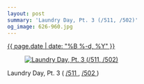 ```yaml
---
layout: post
summary: 'Laundry Day, Pt. 3 (/511, /502)'
og_image: 626-960.jpg
---
```


<p>
 <time>
  <a href="/626">
   {{ page.date | date: "%B %-d, %Y" }}
  </a>
 </time>
 <a href="/626">
  <figure data-taken="5/8/2017">
   <img alt="Laundry Day, Pt. 3 (/511, /502)" sizes="(min-width: 700px) 50vw, calc(100vw - 2rem)" src="{{ site.assets_url }}/626-480.jpg" srcset="{{ site.assets_url }}/626-240.jpg 240w, {{ site.assets_url }}/626-480.jpg 480w, {{ site.assets_url }}/626-720.jpg 720w, {{ site.assets_url }}/626-960.jpg 960w"/>
  </figure>
 </a>
 <span>
  Laundry Day, Pt. 3 (
  <a href="http://life.aaronjgreenberg.com/511">
   /511
  </a>
  ,
  <a href="http://life.aaronjgreenberg.com/502">
   /502
  </a>
  )
 </span>
</p>
